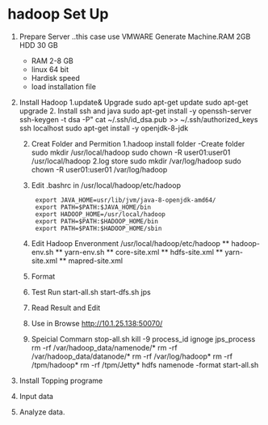 # hadoop Set Up
1. Prepare Server ..this case use VMWARE Generate Machine.RAM  2GB HDD 30 GB
    - RAM 2-8 GB
    - linux 64 bit
    - Hardisk speed
    - load installation file
2. Install Hadoop
    1.update& Upgrade 
        sudo apt-get update
        sudo apt-get upgrade
    2. Install ssh and java
         sudo apt-get install -y openssh-server
         ssh-keygen -t dsa -P"
         cat ~/.ssh/id_dsa.pub >> ~/.ssh/authorized_keys
         ssh localhost
         sudo apt-get install -y openjdk-8-jdk

    2. Creat Folder  and Permition 
        1.hadoop install folder
        -Create folder
            sudo mkdir /usr/local/hadoop 
            sudo chown -R user01:user01 /usr/local/hadoop
         2.log store
             sudo mkdir /var/log/hadoop
             sudo chown -R user01:user01 /var/log/hadoop
             
    2. Edit .bashrc in /usr/local/hadoop/etc/hadoop
    

            export JAVA_HOME=usr/lib/jvm/java-8-openjdk-amd64/
            export PATH=$PATH:$JAVA_HOME/bin
            export HADOOP_HOME=/usr/local/hadoop
            export PATH=$PATH:$HADOOP_HOME/bin
            export PATH=$PATH:$HADOOP_HOME/sbin


    3. Edit Hadoop Enveronment /usr/local/hadoop/etc/hadoop
        ** hadoop-env.sh
        ** yarn-env.sh
        ** core-site.xml
        ** hdfs-site.xml
        ** yarn-site.xml
        ** mapred-site.xml
    9. Format
    
    10. Test Run
         start-all.sh
         start-dfs.sh
         jps


    11. Read Result and Edit
    
    12. Use in Browse 
        http://10.1.25.138:50070/
        
    13. Speicial Commarn
    stop-all.sh
    kill -9 process_id ignoge jps_process
    rm -rf /var/hadoop_data/namenode/*
    rm -rf /var/hadoop_data/datanode/*
    rm -rf /var/log/hadoop*
    rm -rf /tpm/hadoop*
    rm -rf /tpm/Jetty*
    hdfs namenode -format
    start-all.sh

    
    
    
3. Install Topping programe
4. Input data
5. Analyze data.
